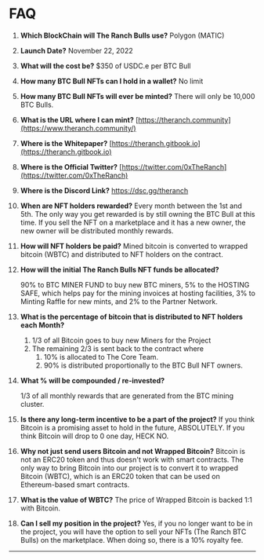 # FAQ



1. **Which BlockChain will The Ranch Bulls use?** Polygon (MATIC)
2. **Launch Date?** November 22, 2022
3. **What will the cost be?** $350 of USDC.e per BTC Bull
4. **How many BTC Bull NFTs can I hold in a wallet?** No limit&#x20;
5. **How many BTC Bull NFTs will ever be minted?** There will only be 10,000 BTC Bulls.
6. **What is the URL where I can mint?** [https://theranch.community](https://www.theranch.community/)
7. **Where is the Whitepaper?** [https://theranch.gitbook.io](https://theranch.gitbook.io)
8. **Where is the Official Twitter?** [https://twitter.com/0xTheRanch](https://twitter.com/0xTheRanch)
9. **Where is the Discord Link?** https://dsc.gg/theranch
10. **When are NFT holders rewarded?** Every month between the 1st and 5th. The only way you get rewarded is by still owning the BTC Bull at this time. If you sell the NFT on a marketplace and it has a new owner, the new owner will be distributed monthly rewards.&#x20;
11. **How will NFT holders be paid?** Mined bitcoin is converted to wrapped bitcoin (WBTC) and distributed to NFT holders on the contract.&#x20;
12. **How will the initial The Ranch Bulls NFT funds be allocated?**&#x20;

    90% to BTC MINER FUND to buy new BTC miners, 5% to the HOSTING SAFE, which helps pay for the mining invoices at hosting facilities, 3% to Minting Raffle for new mints, and 2% to the Partner Network. &#x20;
13. **What is the percentage of bitcoin that is distributed to NFT holders each Month?**&#x20;
    1. 1/3 of all Bitcoin goes to buy new Miners for the Project&#x20;
    2. The remaining 2/3 is sent back to the contract where&#x20;
       1. 10% is allocated to The Core Team.
       2. 90% is distributed proportionally to the BTC Bull NFT owners.&#x20;
14. **What % will be compounded / re-invested?**&#x20;

    1/3 of all monthly rewards that are generated from the BTC mining cluster.&#x20;
15. **Is there any long-term incentive to be a part of the project?** If you think Bitcoin is a promising asset to hold in the future, ABSOLUTELY. If you think Bitcoin will drop to 0 one day, HECK NO.
16. **Why not just send users Bitcoin and not Wrapped Bitcoin?** Bitcoin is not an ERC20 token and thus doesn't work with smart contracts. The only way to bring Bitcoin into our project is to convert it to wrapped Bitcoin (WBTC), which is an ERC20 token that can be used on Ethereum-based smart contracts.&#x20;
17. **What is the value of WBTC?** The price of Wrapped Bitcoin is backed 1:1 with Bitcoin.&#x20;
18. **Can I sell my position in the project?** Yes, if you no longer want to be in the project, you will have the option to sell your NFTs (The Ranch BTC Bulls) on the marketplace. When doing so, there is a 10% royalty fee. &#x20;



****
